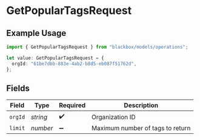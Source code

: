 # GetPopularTagsRequest

## Example Usage

```typescript
import { GetPopularTagsRequest } from "blackbox/models/operations";

let value: GetPopularTagsRequest = {
  orgId: "61be7dbb-883e-4ab2-b8d5-eb087f51762d",
};
```

## Fields

| Field                            | Type                             | Required                         | Description                      |
| -------------------------------- | -------------------------------- | -------------------------------- | -------------------------------- |
| `orgId`                          | *string*                         | :heavy_check_mark:               | Organization ID                  |
| `limit`                          | *number*                         | :heavy_minus_sign:               | Maximum number of tags to return |